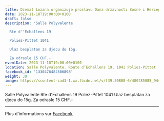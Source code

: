 ```yaml
---
title: Dzemat Lozana organizuje proslavu Dana drzavnosti Bosne i Hercegovine
date: 2023-11-18T19:00:00+0100
draft: false
description: 'Salle Polyvalente

  Rte d''Echallens 19

  Poliez-Pittet 1041

  Ulaz besplatan za djecu do 15g.

  Za odrasle 15 CHF.-'
eventDate: 2023-11-18T19:00:00+0100
location: Salle Polyvalente, Route d’Echallens 19, 1041 Poliez-Pittet
facebook_id: '1330476484506898'
weight: 30
image: https://scontent-iad3-1.xx.fbcdn.net/v/t39.30808-6/480285085_944333661160567_3277375841641556820_n.jpg?_nc_cat=107&ccb=1-7&_nc_sid=9e60e4&_nc_ohc=o_EVmIOHu6EQ7kNvwGBLoSF&_nc_oc=AdmID2ob9jU4lhdLn39xYZmDSKz0QDT1FL80opmkA_3EAmnzhQ0JmoQkhinpjttF_n4&_nc_zt=23&_nc_ht=scontent-iad3-1.xx&edm=ABTKTjYEAAAA&_nc_gid=8JEz0c1ozwlgxetBmzMypQ&oh=00_AfZ7MbzE-55U0Hzp23zN_6QWCyc81uhTbPeBhhnffaXJKA&oe=68D7CA1F
---
```


Salle Polyvalente
Rte d'Echallens 19
Poliez-Pittet 1041
Ulaz besplatan za djecu do 15g.
Za odrasle 15 CHF.-

---

Plus d'informations sur [Facebook](https://facebook.com/events/1330476484506898)